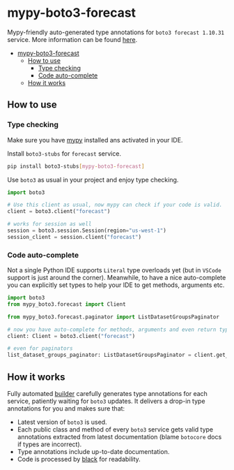 # mypy-boto3-forecast

Mypy-friendly auto-generated type annotations for `boto3 forecast 1.10.31` service.
More information can be found [here](https://github.com/vemel/mypy_boto3).

- [mypy-boto3-forecast](#mypy-boto3-forecast)
  - [How to use](#how-to-use)
    - [Type checking](#type-checking)
    - [Code auto-complete](#code-auto-complete)
  - [How it works](#how-it-works)

## How to use

### Type checking

Make sure you have [mypy](https://github.com/python/mypy) installed ans activated in your IDE.

Install `boto3-stubs` for `forecast` service.

```bash
pip install boto3-stubs[mypy-boto3-forecast]
```

Use `boto3` as usual in your project and enjoy type checking.

```python
import boto3

# Use this client as usual, now mypy can check if your code is valid.
client = boto3.client("forecast")

# works for session as well
session = boto3.session.Session(region="us-west-1")
session_client = session.client("forecast")

```

### Code auto-complete

Not a single Python IDE supports `Literal` type overloads yet (but in `VSCode` support is just around the corner).
Meanwhile, to have a nice auto-complete you can explicitly set types to help your IDE to get methods, arguments etc.

```python
import boto3
from mypy_boto3.forecast import Client

from mypy_boto3.forecast.paginator import ListDatasetGroupsPaginator

# now you have auto-complete for methods, arguments and even return types
client: Client = boto3.client("forecast")

# even for paginators
list_dataset_groups_paginator: ListDatasetGroupsPaginator = client.get_paginator("list_dataset_groups")
```

## How it works

Fully automated [builder](https://github.com/vemel/mypy_boto3) carefully generates
type annotations for each service, patiently waiting for `boto3` updates. It delivers
a drop-in type annotations for you and makes sure that:

- Latest version of `boto3` is used.
- Each public class and method of every `boto3` service gets valid type annotations
  extracted from latest documentation (blame `botocore` docs if types are incorrect).
- Type annotations include up-to-date documentation.
- Code is processed by [black](https://github.com/psf/black) for readability.